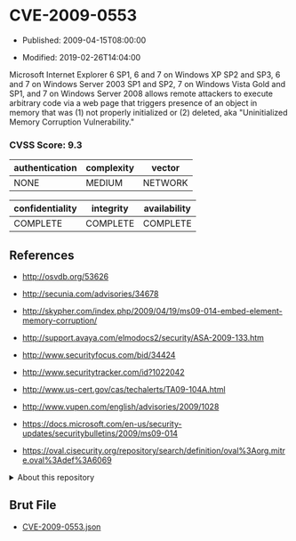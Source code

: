 # CVE-2009-0553

- Published: 2009-04-15T08:00:00

- Modified: 2019-02-26T14:04:00

Microsoft Internet Explorer 6 SP1, 6 and 7 on Windows XP SP2 and SP3, 6 and 7 on Windows Server 2003 SP1 and SP2, 7 on Windows Vista Gold and SP1, and 7 on Windows Server 2008 allows remote attackers to execute arbitrary code via a web page that triggers presence of an object in memory that was (1) not properly initialized or (2) deleted, aka "Uninitialized Memory Corruption Vulnerability."

### CVSS Score: **9.3**

| authentication | complexity | vector |
| --- | --- | --- |
| NONE | MEDIUM | NETWORK |

| confidentiality | integrity | availability |
| --- | --- | --- |
| COMPLETE | COMPLETE | COMPLETE |

## References

* http://osvdb.org/53626

* http://secunia.com/advisories/34678

* http://skypher.com/index.php/2009/04/19/ms09-014-embed-element-memory-corruption/

* http://support.avaya.com/elmodocs2/security/ASA-2009-133.htm

* http://www.securityfocus.com/bid/34424

* http://www.securitytracker.com/id?1022042

* http://www.us-cert.gov/cas/techalerts/TA09-104A.html

* http://www.vupen.com/english/advisories/2009/1028

* https://docs.microsoft.com/en-us/security-updates/securitybulletins/2009/ms09-014

* https://oval.cisecurity.org/repository/search/definition/oval%3Aorg.mitre.oval%3Adef%3A6069

<details>
<summary>About this repository</summary> 

  This repository is part of the project [Live Hack CVE](https://github.com/Live-Hack-CVE). Main website can be found [www.live-hack.org](https://www.live-hack.org) 
  
  Made by [Sn0wAlice](https://github.com/Sn0wAlice) for the people that care about security and need to have a feed of the latest CVEs. Hope you enjoy it, don't forget to star the repo and follow me on [Twitter](https://twitter.com/Sn0wAlice) and [Github](https://github.com/Sn0wAlice). And that is my [personnal website](https://www.alice-snow.me/)

  - [Home Page](https://github.com/Live-Hack-CVE)
  - [Framework](https://github.com/Live-Hack-CVE/cve-framework)
  - [CVE database](https://github.com/Live-Hack-CVE/full_database)
  - [Changelog](https://github.com/Live-Hack-CVE/Changelog)
</details>

## Brut File

* [CVE-2009-0553.json](https://raw.githubusercontent.com/Live-Hack-CVE/full_database/main/cves/2009/CVE-2009-0553.json)


